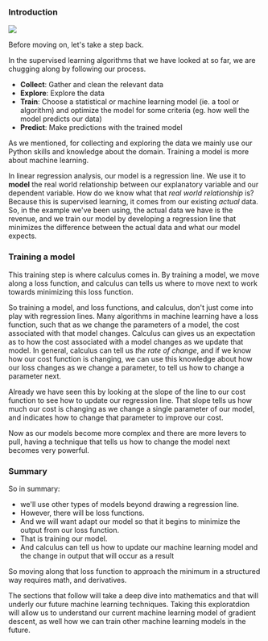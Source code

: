 
### Introduction

![](./tree.jpg)

Before moving on, let's take a step back.

In the supervised learning algorithms that we have looked at so far, we are chugging along by following our process.

* **Collect**: Gather and clean the relevant data
* **Explore**: Explore the data
* **Train**: Choose a statistical or machine learning model (ie. a tool or algorithm) and optimize the model for some criteria (eg. how well the model predicts our data)
* **Predict**: Make predictions with the trained model

As we mentioned, for collecting and exploring the data we mainly use our Python skills and knowledge about the domain.  Training a model is more about machine learning.  

In linear regression analysis, our model is a regression line.  We use it to **model** the real world relationship between our explanatory variable and our dependent variable.  How do we know what that *real world relationship* is?  Because this is supervised learning, it comes from our existing *actual* data.  So, in the example we've been using, the actual data we have is the revenue, and we train our model by developing a regression line that minimizes the difference between the actual data and what our model expects.  

### Training a model

This training step is where calculus comes in.  By training a model, we move along a loss function, and calculus can tells us where to move next to work towards minimizing this loss function.



So training a model, and loss functions, and calculus, don't just come into play with regression lines.  Many algorithms in machine learning have a loss function, such that as we change the parameters of a model, the cost associated with that model changes.  Calculus can gives us an expectation as to how the cost associated with a model changes as we update that model.  In general, calculus can tell us *the rate of change*, and if we know how our cost function is changing, we can use this knowledge about how our loss changes as we change a parameter, to tell us how to change a parameter next.

Already we have seen this by looking at the slope of the line to our cost function to see how to update our regression line.  That slope tells us how much our cost is changing as we change a single parameter of our model, and indicates how to change that parameter to improve our cost.

Now as our models become more complex and there are more levers to pull, having a technique that tells us how to change the model next becomes very powerful.

### Summary

So in summary:
* we'll use other types of models beyond drawing a regression line.  
* However, there will be loss functions.  
* And we will want adapt our model so that it begins to minimize the output from our loss function.  
* That is training our model.  
* And calculus can tell us how to update our machine learning model and the change in output that will occur as a result 

So moving along that loss function to approach the minimum in a structured way requires math, and derivatives.  

The sections that follow will take a deep dive into mathematics and that will underly our future machine learning techniques.  Taking this exploratdion will allow us to understand our current machine learning model of gradient descent, as well how we can train other machine learning models in the future.
